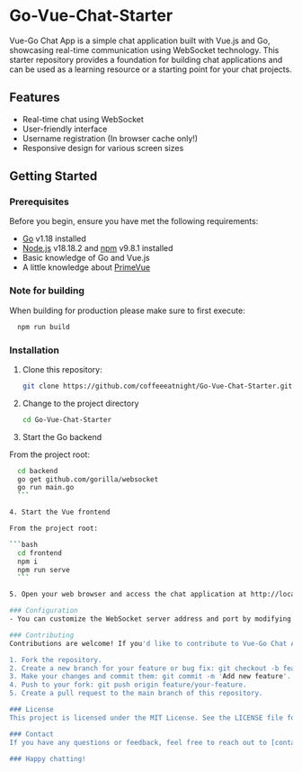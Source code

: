# Go-Vue-Chat-Starter
Vue-Go Chat App is a simple chat application built with Vue.js and Go, showcasing real-time communication using WebSocket technology. This starter repository provides a foundation for building chat applications and can be used as a learning resource or a starting point for your chat projects.

## Features

- Real-time chat using WebSocket
- User-friendly interface
- Username registration (In browser cache only!)
- Responsive design for various screen sizes

## Getting Started

### Prerequisites

Before you begin, ensure you have met the following requirements:

- [Go](https://golang.org/dl/) v1.18 installed
- [Node.js](https://nodejs.org/) v18.18.2 and [npm](https://www.npmjs.com/get-npm) v9.8.1 installed
- Basic knowledge of Go and Vue.js
- A little knowledge about [PrimeVue]((https://primevue.org/))

### Note for building
When building for production please make sure to first execute:

  ```bash
    npm run build
   ```

### Installation

1. Clone this repository:

   ```bash
   git clone https://github.com/coffeeeatnight/Go-Vue-Chat-Starter.git
   ```

2. Change to the project directory
   
   ```bash
   cd Go-Vue-Chat-Starter
   ```

3. Start the Go backend

  From the project root:
  
   ```bash
     cd backend
     go get github.com/gorilla/websocket
     go run main.go
     ```

4. Start the Vue frontend

  From the project root:
  
   ```bash
     cd frontend
     npm i
     npm run serve
     ```

5. Open your web browser and access the chat application at http://localhost:8081.

### Configuration
- You can customize the WebSocket server address and port by modifying the .env file in the "frontend" directory.

### Contributing
Contributions are welcome! If you'd like to contribute to Vue-Go Chat App, please follow these steps:

1. Fork the repository.
2. Create a new branch for your feature or bug fix: git checkout -b feature/your-feature.
3. Make your changes and commit them: git commit -m 'Add new feature'.
4. Push to your fork: git push origin feature/your-feature.
5. Create a pull request to the main branch of this repository.

### License
This project is licensed under the MIT License. See the LICENSE file for details.

### Contact
If you have any questions or feedback, feel free to reach out to [contact@aki-dev.com] or open an issue in this repository.

### Happy chatting!


